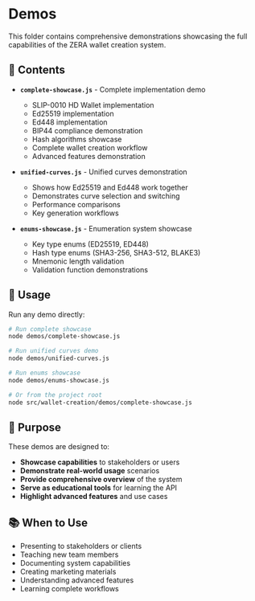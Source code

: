 # Demos

This folder contains comprehensive demonstrations showcasing the full capabilities of the ZERA wallet creation system.

## 📁 Contents

- **`complete-showcase.js`** - Complete implementation demo
  - SLIP-0010 HD Wallet implementation
  - Ed25519 implementation
  - Ed448 implementation
  - BIP44 compliance demonstration
  - Hash algorithms showcase
  - Complete wallet creation workflow
  - Advanced features demonstration

- **`unified-curves.js`** - Unified curves demonstration
  - Shows how Ed25519 and Ed448 work together
  - Demonstrates curve selection and switching
  - Performance comparisons
  - Key generation workflows

- **`enums-showcase.js`** - Enumeration system showcase
  - Key type enums (ED25519, ED448)
  - Hash type enums (SHA3-256, SHA3-512, BLAKE3)
  - Mnemonic length validation
  - Validation function demonstrations

## 🚀 Usage

Run any demo directly:

```bash
# Run complete showcase
node demos/complete-showcase.js

# Run unified curves demo
node demos/unified-curves.js

# Run enums showcase
node demos/enums-showcase.js

# Or from the project root
node src/wallet-creation/demos/complete-showcase.js
```

## 🎯 Purpose

These demos are designed to:
- **Showcase capabilities** to stakeholders or users
- **Demonstrate real-world usage** scenarios
- **Provide comprehensive overview** of the system
- **Serve as educational tools** for learning the API
- **Highlight advanced features** and use cases

## 📚 When to Use

- Presenting to stakeholders or clients
- Teaching new team members
- Documenting system capabilities
- Creating marketing materials
- Understanding advanced features
- Learning complete workflows
